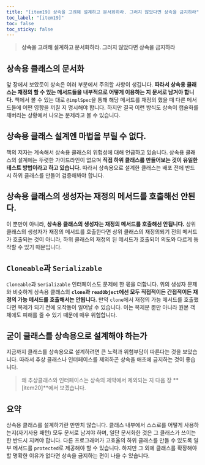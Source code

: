 ```yaml
---
title: "[item19] 상속을 고려해 설계하고 문서화하라. 그러지 않았다면 상속을 금지하라"
toc_label: "[item19]"
toc: false
toc_sticky: false
---
```


> **상속을 고려해 설계하고 문서화하라. 그러지 않았다면 상속을 금지하라**

## 상속용 클래스의 문서화
앞 장에서 보았듯이 상속은 여러 부분에서 주의할 사항이 생깁니다. **따라서 상속용 클래스는 재정의 할 수 있는 메서드들을 내부적으로 어떻게 이용하는 지 문서로 남겨야 합니다.** 책에서 볼 수 있는 대로 `@implSpec`을 통해 해당 메서드를 재정의 했을 때 다른 메서드들에 어떤 영향을 끼칠 지 명시해야 합니다. 하지만 결국 이런 방식도 상속이 캡슐화를 깨버리는 상황에서 나오는 문제라고 볼 수 있습니다.

## 상속용 클래스 설계엔 마법을 부릴 수 없다.
책의 저자는 계속해서 상속용 클래스의 위험성에 대해 언급하고 있습니다. 상속용 클래스의 설계에는 뚜렷한 가이드라인이 없으며 **직접 하위 클래스를 만들어보는 것이 유일한 테스트 방법이라고 하고 있습니다.** 따라서 상속용으로 설계한 클래스는 배포 전에 반드시 하위 클래스를 만들어 검증해봐야 합니다.

## 상속용 클래스의 생성자는 재정의 메서드를 호출해선 안된다.
이 뿐만이 아니라, **상속용 클래스의 생성자는 재정의 메서드를 호출해선 안됩니다.** 상위 클래스의 생성자가 재정의 메서드를 호출한다면 상위 클래스의 재정의되기 전의 메서드가 호출되는 것이 아니라, 하위 클래스의 재정의 된 메서드가 호출되어 의도와 다르게 동작할 수 있기 때문입니다.

## `Cloneable`과 `Serializable`
`Cloneable`과 `Serializable` 인터페이스도 문제에 한 몫을 더합니다. 위의 생성자 문제와 비슷하게 상속용 클래스의 **`clone`과 `readObject`에선 모두 직접적이든 간접적이든 재정의 가능 메서드를 호출해서는 안됩니다.** 만약 `clone`에서 재정의 가능 메서드를 호출했다면 복제가 되기 전에 오작동이 일어날 수 있습니다. 이는 복제분 뿐만 아니라 원본 객체에도 피해를 줄 수 있기 때문에 매우 위험합니다.

## 굳이 클래스를 상속용으로 설계해야 하는가
지금까지 클래스를 상속용으로 설계하려면 큰 노력과 위험부담이 따른다는 것을 보았습니다. 따라서 추상 클래스나 인터페이스를 제외하곤 상속을 애초에 금지하는 것이 좋습니다.

> 왜 추상클래스와 인터페이스는 상속의 제약에서 제외되는 지 다음 장 **[item20]**에서 보겠습니다.

## 요약
상속용 클래스를 설계하기란 만만치 않습니다. 클래스 내부에서 스스로를 어떻게 사용하는지(자기사용 패턴) 모두 문서로 남겨야 하며, 일단 문서화한 것은 그 클래스가 쓰이는 한 반드시 지켜야 합니다. 다른 프로그래머가 고효율의 하위 클래스를 만들 수 있도록 일부 메서드를 `protected`로 제공해야 할 수 있습니다. 하지만 그 외에 클래스를 확장해야 할 명확한 이유가 없다면 상속을 금지하는 편이 나을 수 있습니다.